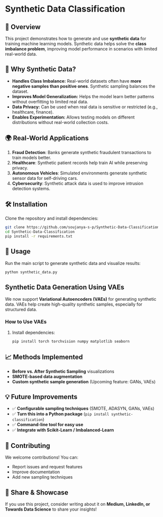# Synthetic Data Classification

## 📌 Overview
This project demonstrates how to generate and use **synthetic data** for training machine learning models. Synthetic data helps solve the **class imbalance problem**, improving model performance in scenarios with limited real-world data.

## 🎯 Why Synthetic Data?
- **Handles Class Imbalance:** Real-world datasets often have **more negative samples than positive ones**. Synthetic sampling balances the dataset.
- **Improves Model Generalization:** Helps the model learn better patterns without overfitting to limited real data.
- **Data Privacy:** Can be used when real data is sensitive or restricted (e.g., healthcare, finance).
- **Enables Experimentation:** Allows testing models on different distributions without real-world collection costs.

## 🌍 Real-World Applications
1. **Fraud Detection**: Banks generate synthetic fraudulent transactions to train models better.
2. **Healthcare**: Synthetic patient records help train AI while preserving privacy.
3. **Autonomous Vehicles**: Simulated environments generate synthetic sensor data for self-driving cars.
4. **Cybersecurity**: Synthetic attack data is used to improve intrusion detection systems.

## 🛠️ Installation
Clone the repository and install dependencies:
```sh
git clone https://github.com/soujanya-s-p/Synthetic-Data-Classification.git
cd Synthetic-Data-Classification
pip install -r requirements.txt
```

## 🚀 Usage
Run the main script to generate synthetic data and visualize results:
```sh
python synthetic_data.py
```
## Synthetic Data Generation Using VAEs

We now support **Variational Autoencoders (VAEs)** for generating synthetic data. VAEs help create high-quality synthetic samples, especially for structured data.

### How to Use VAEs
1. Install dependencies:
   ```bash
   pip install torch torchvision numpy matplotlib seaborn


## 📈 Methods Implemented
- **Before vs. After Synthetic Sampling** visualizations
- **SMOTE-based data augmentation**
- **Custom synthetic sample generation** (Upcoming feature: GANs, VAEs)

## 💡 Future Improvements
- ✅ **Configurable sampling techniques** (SMOTE, ADASYN, GANs, VAEs)
- ✅ **Turn this into a Python package** (`pip install synthetic-classification`)
- ✅ **Command-line tool for easy use**
- ✅ **Integrate with Scikit-Learn / Imbalanced-Learn**

## 🤝 Contributing
We welcome contributions! You can:
- Report issues and request features
- Improve documentation
- Add new sampling techniques

## 📢 Share & Showcase
If you use this project, consider writing about it on **Medium, LinkedIn, or Towards Data Science** to share your insights!

